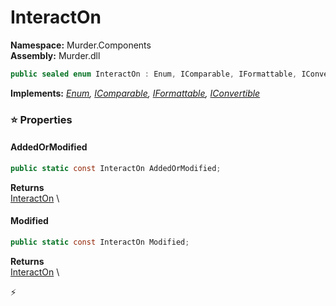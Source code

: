 # InteractOn

**Namespace:** Murder.Components \
**Assembly:** Murder.dll

```csharp
public sealed enum InteractOn : Enum, IComparable, IFormattable, IConvertible
```

**Implements:** _[Enum](https://learn.microsoft.com/en-us/dotnet/api/System.Enum?view=net-7.0), [IComparable](https://learn.microsoft.com/en-us/dotnet/api/System.IComparable?view=net-7.0), [IFormattable](https://learn.microsoft.com/en-us/dotnet/api/System.IFormattable?view=net-7.0), [IConvertible](https://learn.microsoft.com/en-us/dotnet/api/System.IConvertible?view=net-7.0)_

### ⭐ Properties
#### AddedOrModified
```csharp
public static const InteractOn AddedOrModified;
```

**Returns** \
[InteractOn](/Murder/Components/InteractOn.html) \
#### Modified
```csharp
public static const InteractOn Modified;
```

**Returns** \
[InteractOn](/Murder/Components/InteractOn.html) \


⚡